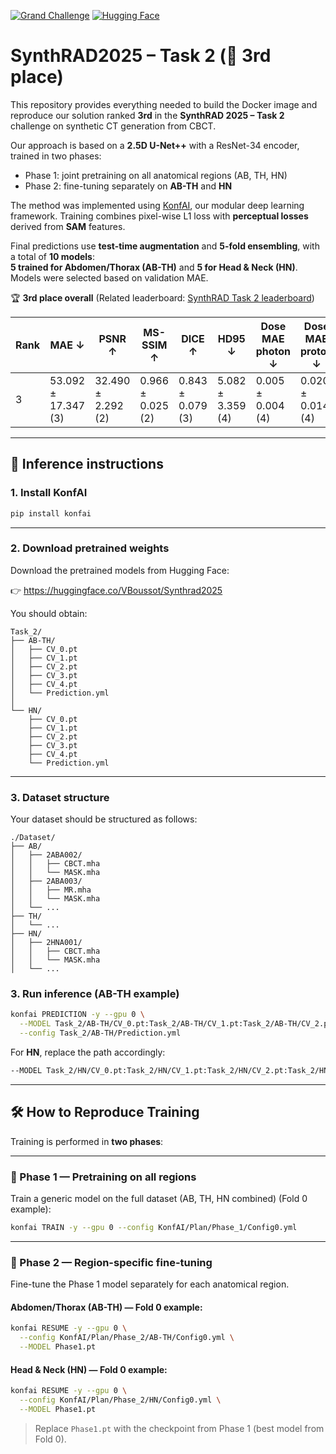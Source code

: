 [![Grand Challenge](https://img.shields.io/badge/Grand%20Challenge-SynthRad_2025-blue)](https://synthrad2025.grand-challenge.org/) [![Hugging Face](https://img.shields.io/badge/🤗%20Hugging%20Face-Synthrad_2025-orange)](https://huggingface.co/VBoussot/Synthrad2025)
# SynthRAD2025 – Task 2 (🥉 3rd place)

This repository provides everything needed to build the Docker image and reproduce our solution ranked **3rd** in the **SynthRAD 2025 – Task 2** challenge on synthetic CT generation from CBCT.

Our approach is based on a **2.5D U-Net++** with a ResNet-34 encoder, trained in two phases:
- Phase 1: joint pretraining on all anatomical regions (AB, TH, HN)
- Phase 2: fine-tuning separately on **AB-TH** and **HN**

The method was implemented using [KonfAI](https://github.com/vboussot/KonfAI), our modular deep learning framework. Training combines pixel-wise L1 loss with **perceptual losses** derived from **SAM** features.

Final predictions use **test-time augmentation** and **5-fold ensembling**, with a total of **10 models**:  
**5 trained for Abdomen/Thorax (AB-TH)** and **5 for Head & Neck (HN)**.  
Models were selected based on validation MAE.

🏆 **3rd place overall** 
(Related leaderboard: [SynthRAD Task 2 leaderboard](https://synthrad2025.grand-challenge.org/evaluation/test-task-1-cbct/leaderboard/))


| Rank | MAE ↓             | PSNR ↑            | MS-SSIM ↑        | DICE ↑           | HD95 ↓           | Dose MAE photon ↓ | Dose MAE proton ↓ | DVH error photon ↓ | DVH error proton ↓ | GPR 2mm/2% photon ↑ | GPR 2mm/2% proton ↑ |
|------|-------------------|-------------------|------------------|------------------|------------------|-------------------|-------------------|---------------------|---------------------|----------------------|----------------------|
| 3    | 53.092 ± 17.347 (3)| 32.490 ± 2.292 (2)| 0.966 ± 0.025 (2)| 0.843 ± 0.079 (3)| 5.082 ± 3.359 (4)| 0.005 ± 0.004 (4) | 0.020 ± 0.014 (4) | 0.015 ± 0.019 (4)   | 0.036 ± 0.019 (2)   | 99.308 ± 1.102 (2)   | 86.407 ± 8.415 (4)   |

---

## 🚀 Inference instructions

### 1. Install KonfAI

```bash
pip install konfai
```

---

### 2. Download pretrained weights

Download the pretrained models from Hugging Face:

👉 https://huggingface.co/VBoussot/Synthrad2025

You should obtain:

```
Task_2/
├── AB-TH/
│   ├── CV_0.pt
│   ├── CV_1.pt
│   ├── CV_2.pt
│   ├── CV_3.pt
│   ├── CV_4.pt
│   └── Prediction.yml
│
└── HN/
    ├── CV_0.pt
    ├── CV_1.pt
    ├── CV_2.pt
    ├── CV_3.pt
    ├── CV_4.pt
    └── Prediction.yml
```

---

### 3. Dataset structure

Your dataset should be structured as follows:

```
./Dataset/
├── AB/
│   ├── 2ABA002/
│   │   ├── CBCT.mha
│   │   └── MASK.mha
│   ├── 2ABA003/
│   │   ├── MR.mha
│   │   └── MASK.mha
│   └── ...
├── TH/
│   └── ...
├── HN/
│   ├── 2HNA001/
│   │   ├── CBCT.mha
│   │   └── MASK.mha
│   └── ...
```

### 3. Run inference (AB-TH example)

```bash
konfai PREDICTION -y --gpu 0 \
  --MODEL Task_2/AB-TH/CV_0.pt:Task_2/AB-TH/CV_1.pt:Task_2/AB-TH/CV_2.pt:Task_2/AB-TH/CV_3.pt:Task_2/AB-TH/CV_4.pt \
  --config Task_2/AB-TH/Prediction.yml
```

For **HN**, replace the path accordingly:

```bash
--MODEL Task_2/HN/CV_0.pt:Task_2/HN/CV_1.pt:Task_2/HN/CV_2.pt:Task_2/HN/CV_3.pt:Task_2/HN/CV_4.pt  --config Task_2/HN/Prediction.yml
```

---
## 🛠️ How to Reproduce Training

Training is performed in **two phases**:

---

### 🔹 Phase 1 — Pretraining on all regions

Train a generic model on the full dataset (AB, TH, HN combined) (Fold 0 example):

```bash
konfai TRAIN -y --gpu 0 --config KonfAI/Plan/Phase_1/Config0.yml
```

---

### 🔹 Phase 2 — Region-specific fine-tuning

Fine-tune the Phase 1 model separately for each anatomical region.

#### Abdomen/Thorax (AB-TH) — Fold 0 example:

```bash
konfai RESUME -y --gpu 0 \
  --config KonfAI/Plan/Phase_2/AB-TH/Config0.yml \
  --MODEL Phase1.pt
```

#### Head & Neck (HN) — Fold 0 example:

```bash
konfai RESUME -y --gpu 0 \
  --config KonfAI/Plan/Phase_2/HN/Config0.yml \
  --MODEL Phase1.pt
```

> Replace `Phase1.pt` with the checkpoint from Phase 1 (best model from Fold 0).

